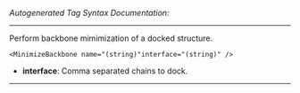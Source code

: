 _Autogenerated Tag Syntax Documentation:_

---
Perform backbone mimimization of a docked structure.

```
<MinimizeBackbone name="(string)"interface="(string)" />
```

-   **interface**: Comma separated chains to dock.

---
